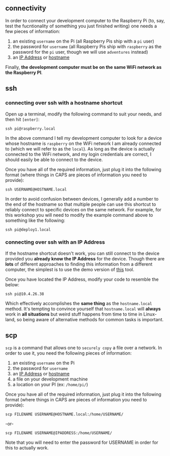 ## connectivity

In order to connect your development computer to the Raspberry Pi (to, say, test the fucntionality of something you just finished writing) one needs a few pieces of information:

1. an existing `username` on the Pi (all Raspberry Pis ship with a `pi` user)
2. the password for `username` (all Raspberry Pis ship with `raspberry` as the password for the `pi` user, though we will use `adventures` instead)
3. an [IP Address](https://en.wikipedia.org/wiki/IP_address) or [hostname](https://en.wikipedia.org/wiki/Hostname)

Finally, **the development computer must be on the same WiFi network as the Raspberry PI**.


## ssh

### connecting over ssh with a hostname shortcut

Open up a terminal, modify the following command to suit your needs, and then hit `[enter]`:

`ssh pi@raspberry.local`

In the above command I tell my development computer to look  for a device whose hostname is `raspberry` on the WiFi network I am already connected to (which we will refer to as the `local`). As long as the device is actually connected to the WiFi network, and my login credentials are correct, I should easily be able to connect to the device.

Once you have all of the required information, just plug it into the following format (where things in CAPS are pieces of information you need to provide):

`ssh USERNAME@HOSTNAME.local`

In order to avoid confusion between devices, I generally add a number to the end of the hostname so that multiple people can use this shortcut to reliably connect to specific devices on the same network. For example, for this workshop you will need to modify the example command above to something like the following:

`ssh pi@deploy1.local`


### connecting over ssh with an IP Address

If the hostname shortcut doesn't work, you can still connect to the device provided you **already know the IP Address** for the device. Though there are **lots** of different approaches to finding this information from a different computer, the simplest is to use the demo version of [this](https://www.iwaxx.com/lanscan/) tool.

Once you have located the IP Address, modify your code to resemble the below:

`ssh pi@10.4.26.38`

Which effectively accomplishes the **same thing** as the `hostname.local` method. It's tempting to convince yourself that `hostname.local` will **always** work in **all situations** but weird stuff happens from time to time in Linux-land, so being aware of alternative methods for common tasks is important.


## scp

`scp` is a command that allows one to `securely copy` a file over a network. In order to use it, you need the following pieces of information:

1. an existing `username` on the Pi
2. the password for `username`
3. an [IP Address](https://en.wikipedia.org/wiki/IP_address) or [hostname](https://en.wikipedia.org/wiki/Hostname)
4. a file on your development machine
5. a location on your PI (ex: `/home/pi/`)

Once you have all of the required information, just plug it into the following format (where things in CAPS are pieces of information you need to provide):

`scp FILENAME USERNAME@HOSTNAME.local:/home/USERNAME/`

-or-

`scp FILENAME USERNAME@IPADDRESS:/home/USERNAME/`

Note that you will need to enter the password for USERNAME in order for this to actually work.
